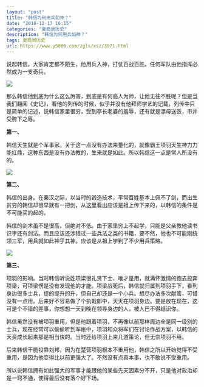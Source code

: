 ```yaml
---
layout: "post"
title: "韩信为何用兵如神？"
date: "2018-12-17 16:15"
categories: "夏商周历史"
description: "韩信为何用兵如神？"
tags: 夏商周历史
url: https://www.y5000.com/zgls/xsz/3971.html
---
```






说起韩信，大家肯定都不陌生，他用兵入神，打仗百战百胜。任何军队由他指挥必然成为一支奇兵。

![](https://img.y5000.com/uploads/allimg/161027/8-16102F91605J7.jpg)

那么韩信他到底为什么这么厉害，到底是有何高人为师，让他无往不胜呢？但是当我们翻阅《史记》，看他的列传的时候，似乎并没有他拜师学艺的记载，列传中只是简单的记述，说韩信家里很穷，受到亭长老婆的羞辱，还有就是漂母送饭，市井受胯下之辱。

**第一、**

韩信天生就是个军事家。关于这一点没有办法来量化的，就像霸王项羽天生神力力能扛鼎，这种东西是没有办法教的，生来就是如此。所以韩信这一点是常人所没有的。

![](https://img.y5000.com/uploads/allimg/161027/8-16102F91614623.jpg)

**第二、**

韩信的出身。在秦汉之际，以当时的锻造技术，平常百姓基本上佩不了剑，而出生贫穷的韩信却很早就有一把剑，从这里看出应该是祖上传下来的，以韩信的条件是不可能买的起的。

韩信的剑术虽不是很高，但绝对不低。由于家里穷上不起学，只能是父亲教他读书识字还有剑法。而且应该还涉猎过一些兵法之类的书籍，要不然，他也不可能刚统领三军，用兵就如此神乎其神。应该是从祖上学到了不少用兵策略。

![](https://img.y5000.com/uploads/allimg/161027/8-16102F91R2Y0.jpg)

**第三、**

项羽的影响。当时韩信听说姓项梁很礼贤下士、唯才是用，就满怀激情的跑去投奔项梁，可项梁愣是没有发现他的才能。项梁战死后，韩信就归属到项羽手下，看到身边很多士兵，提的提升的升，但自己却还是一个小兵。想尽办法多次献策，可惜没有一点用。后来好不容易做了个执戟郎中，天天在项羽身边。要是放在现在，这可是个不错的差事，你想想一天到晚在领导身边的人，被人巴不得结识你。

韩信虽然没有被项羽重用，但是他跟着项羽，不再像以前那样周边全是同一级别的士兵，现在经常可以偷偷听到军帐中，项羽和众将军们在讨论作战方案，以韩信的天资成长起来那是相当快的。当时还给项羽上来几道策论，但无奈项羽不用。

后来韩信干脆投靠刘邦，因为在楚营项羽根本不重用他，韩信之所以开始觉得不受重用，是因为他变得比以前更强大了。不然没有点真本事，也不敢说不受重用。

所以说韩信拥有如此强大的军事才能跟他的某些先天因素分不开，只是他对政治却是一窍不通，使得最后没有落个好下场。

